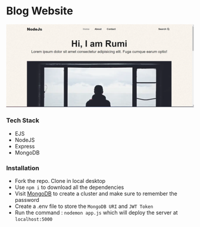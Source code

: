 ﻿# Blog Website

![1698214295013](image/README/1698214295013.png)

### Tech Stack

* EJS
* NodeJS
* Express
* MongoDB

### Installation

* Fork the repo. Clone in local desktop
* Use `npm i` to download all the dependencies
* Visit [MongoDB](https://www.mongodb.com/atlas/database "Atlas") to create a cluster and make sure to remember the password
* Create a .env file to store the `MongoDB URI` and `JWT Token`
* Run the command : `nodemon app.js` which will deploy the server at `localhost:5000`
